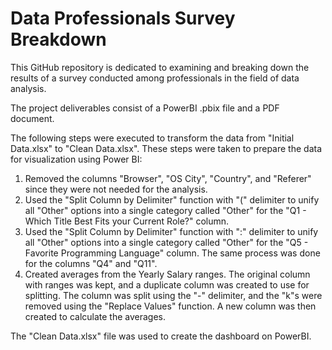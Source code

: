 # Data Professionals Survey Breakdown
This GitHub repository is dedicated to examining and breaking down the results of a survey conducted among professionals in the field of data analysis.


The project deliverables consist of a PowerBI .pbix file and a PDF document.

The following steps were executed to transform the data from "Initial Data.xlsx" to "Clean Data.xlsx". These steps were taken to prepare the data for visualization using Power BI:

1. Removed the columns "Browser", "OS City", "Country", and "Referer" since they were not needed for the analysis.
2. Used the "Split Column by Delimiter" function with "(" delimiter to unify all "Other" options into a single category called "Other" for the "Q1 - Which Title Best Fits your Current Role?" column.
3. Used the "Split Column by Delimiter" function with ":" delimiter to unify all "Other" options into a single category called "Other" for the "Q5 - Favorite Programming Language" column. The same process was done for the columns "Q4" and "Q11".
3. Created averages from the Yearly Salary ranges. The original column with ranges was kept, and a duplicate column was created to use for splitting. The column was split using the "-" delimiter, and the "k"s were removed using the "Replace Values" function. A new column was then created to calculate the averages.


The "Clean Data.xlsx" file was used to create the dashboard on PowerBI.